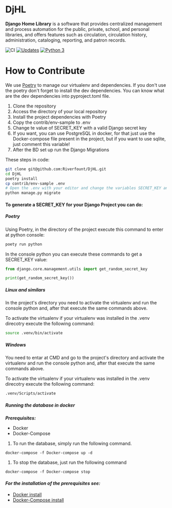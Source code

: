 # DjHL
**Django Home Library** is a software that provides centralized management and process automation for the public,  private, 
school, and personal libraries, and offers features such as circulation, circulation history, administration,  cataloging,
reporting, and patron records.

![CI](https://github.com/Riverfount/DjHL/workflows/CI/badge.svg)
[![Updates](https://pyup.io/repos/github/Riverfount/DjHL/shield.svg)](https://pyup.io/repos/github/Riverfount/DjHL/)
[![Python 3](https://pyup.io/repos/github/Riverfount/DjHL/python-3-shield.svg)](https://pyup.io/repos/github/Riverfount/DjHL/)

# How to Contribute

We use [Poetry](https://python-poetry.org) to manage our virtualenv and dependencies. If you don't use the poetry don't 
forget to install the dev dependencies. You can know what are the dev dependencies into pyproject.toml file.

1. Clone the repository
1. Access the directory of your local repository
1. Install the project dependencies with Poetry
1. Copy the contrib/env-sample to .env
1. Change te value of SECRET_KEY with a valid Django secret key
1. If you want, you can use PostgreSQL in docker, for that just use the Docker-compose file present in 
the project, but if you want to use sqlite, just comment this variable!
1. After the BD set up run the Django Migrations

These steps in code:

```bash
git clone git@github.com:Riverfount/DjHL.git
cd DjHL
poetry install
cp contrib/env-sample .env
# Open the .env with your editor and change the variables SECRET_KEY and DATABASE_URL
python manage.py migrate
```

#### To generate a SECRET_KEY for your Django Project you can do:

##### Poetry

Using Poetry, in the directory of the project execute this command to enter at python console:

```bash
poety run python
```

In the console python you can execute these commands to get a SECRET_KEY value:

```python
from django.core.management.utils import get_random_secret_key

print(get_random_secret_key())
```

##### Linux and similars

In the project's directory you need to activate the virtualenv and run the console python and, after that execute the 
same commands above.

To activate the virtualenv if your virtualenv was installed in the .venv direcotry execute the following command:

```bash
source .venv/bin/activate
``` 

##### Windows

You need to entar at CMD and go to the project's directory and activate the virtualenv and run the console python and, 
after that execute the same commands above.

To activate the virtualenv if your virtualenv was installed in the .venv direcotry execute the following command:

```cmd
.venv/Scripts/activate
```

##### Running the database in docker

***Prerequisites:***
 - Docker
 - Docker-Compose
 
1. To run the database, simply run the following command.

```console
docker-compose -f Docker-compose up -d
```
1. To stop the database, just run the following command
```console
docker-compose -f Docker-compose stop
```

#### ***For the installation of the prerequisites see:***
- [Docker install](https://docs.docker.com/engine/install/)
- [Docker-Compose install](https://docs.docker.com/compose/install/)